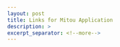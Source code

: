 ```yaml
---
layout: post
title: Links for Mitou Application
description: >
excerpt_separator: <!--more-->
---
```


<div class="iframely-embed"><div class="iframely-responsive" style="padding-bottom: 50%; padding-top: 120px;"><a href="https://qoly.jp/2018/09/28/football-realtime-analysis-column-atom-vol1" data-iframely-url="//cdn.iframe.ly/weV8hnA"></a></div></div><script async src="//cdn.iframe.ly/embed.js" charset="utf-8"></script>